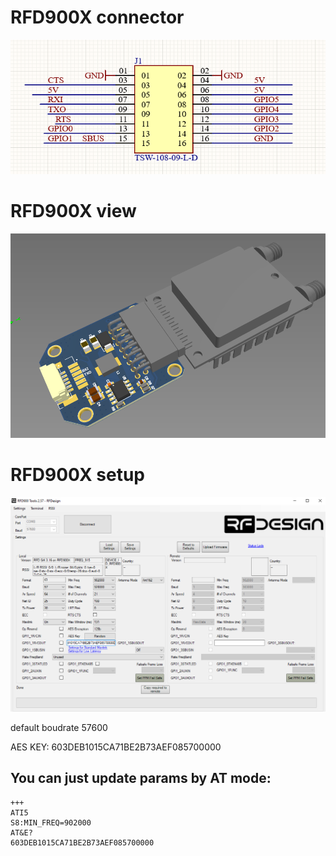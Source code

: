 # RFD900X connector

![conn](setup/conn.png?raw=true "conn RFD900X")

# RFD900X view

![conn](setup/screen.png?raw=true "View RFD900X")

# RFD900X setup

![setup](setup/setup.png?raw=true "setup RFD900X")

default boudrate 57600

AES KEY: 603DEB1015CA71BE2B73AEF085700000

## You can just update params by AT mode:
```
+++
ATI5
S8:MIN_FREQ=902000
AT&E?
603DEB1015CA71BE2B73AEF085700000
```

